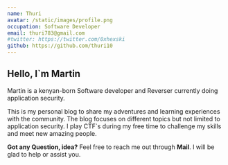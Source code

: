 ```yaml
---
name: Thuri
avatar: /static/images/profile.png
occupation: Software Developer
email: thuri783@gmail.com
#twitter: https://twitter.com/0xhexski
github: https://github.com/thuri10
---
```


## Hello, I`m Martin

Martin is a kenyan-born Software developer and Reverser currently doing application security.

This is my personal blog to share my adventures and learning experiences with the community. The blog focuses on different topics but not limited to application security. I play CTF`s during my free time to challenge my skills and meet new amazing people.

**Got any Question, idea?** Feel free to reach me out through **Mail**. I will be glad to help or assist you.
